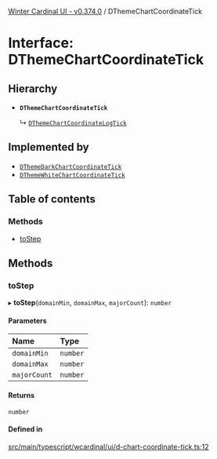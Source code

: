 [Winter Cardinal UI - v0.374.0](../index.md) / DThemeChartCoordinateTick

# Interface: DThemeChartCoordinateTick

## Hierarchy

- **`DThemeChartCoordinateTick`**

  ↳ [`DThemeChartCoordinateLogTick`](DThemeChartCoordinateLogTick.md)

## Implemented by

- [`DThemeDarkChartCoordinateTick`](../classes/DThemeDarkChartCoordinateTick.md)
- [`DThemeWhiteChartCoordinateTick`](../classes/DThemeWhiteChartCoordinateTick.md)

## Table of contents

### Methods

- [toStep](DThemeChartCoordinateTick.md#tostep)

## Methods

### toStep

▸ **toStep**(`domainMin`, `domainMax`, `majorCount`): `number`

#### Parameters

| Name | Type |
| :------ | :------ |
| `domainMin` | `number` |
| `domainMax` | `number` |
| `majorCount` | `number` |

#### Returns

`number`

#### Defined in

[src/main/typescript/wcardinal/ui/d-chart-coordinate-tick.ts:12](https://github.com/winter-cardinal/winter-cardinal-ui/blob/v0.310.1/src/main/typescript/wcardinal/ui/d-chart-coordinate-tick.ts#L12)
